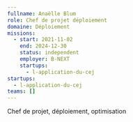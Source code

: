 ```yaml
---
fullname: Anaëlle Blum
role: Chef de projet déploiement
domaine: Déploiement
missions:
  - start: 2021-11-02
    end: 2024-12-30
    status: independent
    employer: B-NEXT
    startups:
      - l-application-du-cej
startups:
  - l-application-du-cej
teams: []
---
```

Chef de projet, déploiement, optimisation
